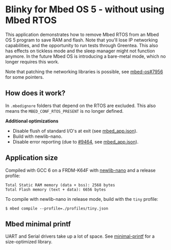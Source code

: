 # Blinky for Mbed OS 5 - without using Mbed RTOS

This application demonstrates how to remove Mbed RTOS from an Mbed OS 5 program to save RAM and flash. Note that you'll lose IP networking capabilities, and the opportunity to run tests through Greentea. This also has effects on tickless mode and the sleep manager might not function anymore. In the future Mbed OS is introducing a bare-metal mode, which no longer requires this work.

Note that patching the networking libraries is possible, see [mbed-os#7956](https://github.com/ARMmbed/mbed-os/issues/7956) for some pointers.

## How does it work?

In `.mbedignore` folders that depend on the RTOS are excluded. This also means the `MBED_CONF_RTOS_PRESENT` is no longer defined.

**Additional optimizations**

* Disable flush of standard I/O's at exit (see [mbed_app.json](mbed_app.json)).
* Build with newlib-nano.
* Disable error reporting (due to [#9464](https://github.com/ARMmbed/mbed-os/issues/9464), see [mbed_app.json](mbed_app.json)).

## Application size

Compiled with GCC 6 on a FRDM-K64F with [newlib-nano](https://os.mbed.com/blog/entry/Reducing-memory-usage-with-a-custom-prin/) and a release profile:

```
Total Static RAM memory (data + bss): 2568 bytes
Total Flash memory (text + data): 6656 bytes
```

To compile with newlib-nano in release mode, build with the `tiny` profile:

```
$ mbed compile --profile=./profiles/tiny.json
```

## Mbed minimal printf

UART and Serial drivers take up a lot of space. See [minimal-printf](https://github.com/ARMmbed/minimal-printf) for a size-optimized library.
